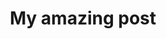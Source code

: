 ---
layout: page
permalink: /questionario/
title: My amazing post
redirect_to: https://shorturl.at/hPZ49
nav: false
---